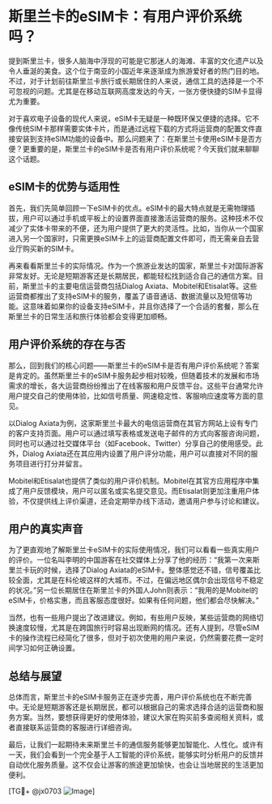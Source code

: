 # 斯里兰卡的eSIM卡：有用户评价系统吗？

提到斯里兰卡，很多人脑海中浮现的可能是它那迷人的海滩、丰富的文化遗产以及令人垂涎的美食。这个位于南亚的小国近年来逐渐成为旅游爱好者的热门目的地。不过，对于计划前往斯里兰卡旅行或长期居住的人来说，通信工具的选择是一个不可忽视的问题。尤其是在移动互联网高度发达的今天，一张方便快捷的SIM卡显得尤为重要。

对于喜欢电子设备的现代人来说，eSIM卡无疑是一种既环保又便捷的选择。它不像传统SIM卡那样需要实体卡片，而是通过远程下载的方式将运营商的配置文件直接安装到支持eSIM功能的设备中。那么问题来了：在斯里兰卡使用eSIM卡是否方便？更重要的是，斯里兰卡的eSIM卡是否有用户评价系统呢？今天我们就来聊聊这个话题。

## eSIM卡的优势与适用性

首先，我们先简单回顾一下eSIM卡的优点。eSIM卡的最大特点就是无需物理插拔，用户可以通过手机或平板上的设置界面直接激活运营商的服务。这种技术不仅减少了实体卡带来的不便，还为用户提供了更大的灵活性。比如，当你从一个国家进入另一个国家时，只需更换eSIM卡上的运营商配置文件即可，而无需亲自去营业厅购买新的SIM卡。

再来看看斯里兰卡的实际情况。作为一个旅游业发达的国家，斯里兰卡对国际游客非常友好。无论是短期游客还是长期居民，都能轻松找到适合自己的通信方案。目前，斯里兰卡的主要电信运营商包括Dialog Axiata、Mobitel和Etisalat等。这些运营商都推出了支持eSIM卡的服务，覆盖了语音通话、数据流量以及短信等功能。这意味着如果你的设备支持eSIM卡，并且你选择了一个合适的套餐，那么在斯里兰卡的日常生活和旅行体验都会变得更加顺畅。

## 用户评价系统的存在与否

那么，回到我们的核心问题——斯里兰卡的eSIM卡是否有用户评价系统呢？答案是肯定的。虽然斯里兰卡的eSIM卡服务起步相对较晚，但随着技术的发展和市场需求的增长，各大运营商纷纷推出了在线客服和用户反馈平台。这些平台通常允许用户提交自己的使用体验，比如信号质量、网速稳定性、客服响应速度等方面的意见。

以Dialog Axiata为例，这家斯里兰卡最大的电信运营商在其官方网站上设有专门的客户支持页面。用户可以通过填写表格或发送电子邮件的方式向客服咨询问题，同时也可以通过社交媒体平台（如Facebook、Twitter）分享自己的使用感受。此外，Dialog Axiata还在其应用内设置了用户评分功能，用户可以直接对不同的服务项目进行打分并留言。

Mobitel和Etisalat也提供了类似的用户评价机制。Mobitel在其官方应用程序中集成了用户反馈模块，用户可以匿名或实名提交意见。而Etisalat则更加注重用户体验，不仅提供线上评价渠道，还会定期举办线下活动，邀请用户参与讨论和建议。

## 用户的真实声音

为了更直观地了解斯里兰卡eSIM卡的实际使用情况，我们可以看看一些真实用户的评价。一位名叫李明的中国游客在社交媒体上分享了他的经历：“我第一次来斯里兰卡玩的时候，选择了Dialog Axiata的eSIM卡。整体感觉还不错，信号覆盖比较全面，尤其是在科伦坡这样的大城市。不过，在偏远地区偶尔会出现信号不稳定的状况。”另一位长期居住在斯里兰卡的外国人John则表示：“我用的是Mobitel的eSIM卡，价格实惠，而且客服态度很好。如果有任何问题，他们都会尽快解决。”

当然，也有一些用户提出了改进建议。例如，有些用户反映，某些运营商的网络切换速度较慢，尤其是在跨国旅行时容易出现断网的情况。还有人提到，尽管eSIM卡的操作流程已经简化了很多，但对于初次使用的用户来说，仍然需要花费一定时间学习如何正确设置。

## 总结与展望

总体而言，斯里兰卡的eSIM卡服务正在逐步完善，用户评价系统也在不断完善中。无论是短期游客还是长期居民，都可以根据自己的需求选择合适的运营商和服务方案。当然，要想获得更好的使用体验，建议大家在购买前多查阅相关资料，或者直接联系运营商的客服进行详细咨询。

最后，让我们一起期待未来斯里兰卡的通信服务能够更加智能化、人性化。或许有一天，我们会看到一个完全基于人工智能的评价系统，能够实时分析用户的反馈并自动优化服务质量。这不仅会让游客的旅途更加愉快，也会让当地居民的生活更加便利。

[TG💪+ @jx0703 ![Image](https://github.com/user-attachments/assets/dbca1d08-cadb-493c-b0ec-ad6f7a83f270)]